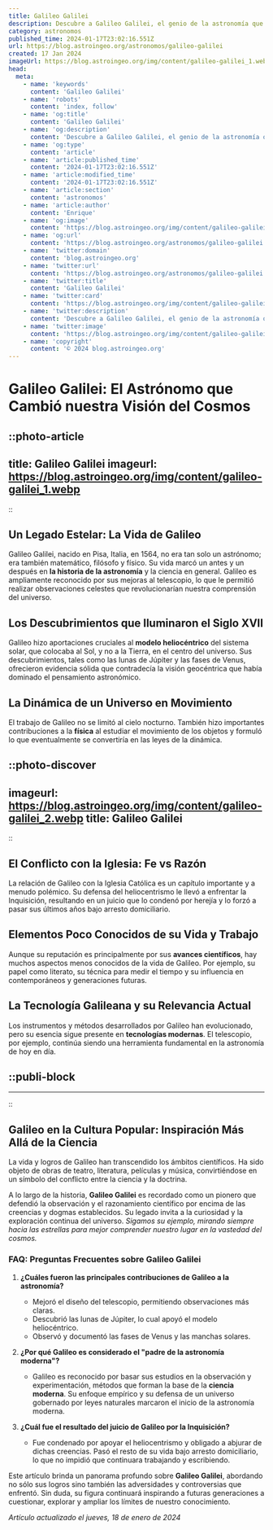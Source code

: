```yaml
---
title: Galileo Galilei
description: Descubre a Galileo Galilei, el genio de la astronomía que revolucionó la ciencia con su telescopio y valentía frente al dogma.
category: astronomos
published_time: 2024-01-17T23:02:16.551Z
url: https://blog.astroingeo.org/astronomos/galileo-galilei
created: 17 Jan 2024
imageUrl: https://blog.astroingeo.org/img/content/galileo-galilei_1.webp
head:
  meta:
    - name: 'keywords'
      content: 'Galileo Galilei'
    - name: 'robots'
      content: 'index, follow'
    - name: 'og:title'
      content: 'Galileo Galilei'
    - name: 'og:description'
      content: 'Descubre a Galileo Galilei, el genio de la astronomía que revolucionó la ciencia con su telescopio y valentía frente al dogma.'
    - name: 'og:type'
      content: 'article'
    - name: 'article:published_time'
      content: '2024-01-17T23:02:16.551Z'
    - name: 'article:modified_time'
      content: '2024-01-17T23:02:16.551Z'
    - name: 'article:section'
      content: 'astronomos'
    - name: 'article:author'
      content: 'Enrique'
    - name: 'og:image'
      content: 'https://blog.astroingeo.org/img/content/galileo-galilei_1.webp'
    - name: 'og:url'
      content: 'https://blog.astroingeo.org/astronomos/galileo-galilei'
    - name: 'twitter:domain'
      content: 'blog.astroingeo.org'
    - name: 'twitter:url'
      content: 'https://blog.astroingeo.org/astronomos/galileo-galilei'
    - name: 'twitter:title'
      content: 'Galileo Galilei'
    - name: 'twitter:card'
      content: 'https://blog.astroingeo.org/img/content/galileo-galilei_1.webp'
    - name: 'twitter:description'
      content: 'Descubre a Galileo Galilei, el genio de la astronomía que revolucionó la ciencia con su telescopio y valentía frente al dogma.'
    - name: 'twitter:image'
      content: 'https://blog.astroingeo.org/img/content/galileo-galilei_1.webp'
    - name: 'copyright'
      content: '© 2024 blog.astroingeo.org'
---
```

# Galileo Galilei: El Astrónomo que Cambió nuestra Visión del Cosmos


::photo-article
---
title: Galileo Galilei
imageurl: https://blog.astroingeo.org/img/content/galileo-galilei_1.webp
---
::


## Un Legado Estelar: La Vida de Galileo

Galileo Galilei, nacido en Pisa, Italia, en 1564, no era tan solo un astrónomo; era también matemático, filósofo y físico. Su vida marcó un antes y un después en **la historia de la astronomía** y la ciencia en general. Galileo es ampliamente reconocido por sus mejoras al telescopio, lo que le permitió realizar observaciones celestes que revolucionarían nuestra comprensión del universo.

## Los Descubrimientos que Iluminaron el Siglo XVII

Galileo hizo aportaciones cruciales al **modelo heliocéntrico** del sistema solar, que colocaba al Sol, y no a la Tierra, en el centro del universo. Sus descubrimientos, tales como las lunas de Júpiter y las fases de Venus, ofrecieron evidencia sólida que contradecía la visión geocéntrica que había dominado el pensamiento astronómico.

## La Dinámica de un Universo en Movimiento

El trabajo de Galileo no se limitó al cielo nocturno. También hizo importantes contribuciones a la **física** al estudiar el movimiento de los objetos y formuló lo que eventualmente se convertiría en las leyes de la dinámica.


::photo-discover
---
imageurl: https://blog.astroingeo.org/img/content/galileo-galilei_2.webp
title: Galileo Galilei
---
::


## El Conflicto con la Iglesia: Fe vs Razón

La relación de Galileo con la Iglesia Católica es un capítulo importante y a menudo polémico. Su defensa del heliocentrismo le llevó a enfrentar la Inquisición, resultando en un juicio que lo condenó por herejía y lo forzó a pasar sus últimos años bajo arresto domiciliario.

## Elementos Poco Conocidos de su Vida y Trabajo

Aunque su reputación es principalmente por sus **avances científicos**, hay muchos aspectos menos conocidos de la vida de Galileo. Por ejemplo, su papel como literato, su técnica para medir el tiempo y su influencia en contemporáneos y generaciones futuras.

## La Tecnología Galileana y su Relevancia Actual

Los instrumentos y métodos desarrollados por Galileo han evolucionado, pero su esencia sigue presente en **tecnologías modernas**. El telescopio, por ejemplo, continúa siendo una herramienta fundamental en la astronomía de hoy en día.


  ::publi-block
  ---
  ---
  ::
  
  
## Galileo en la Cultura Popular: Inspiración Más Allá de la Ciencia

La vida y logros de Galileo han transcendido los ámbitos científicos. Ha sido objeto de obras de teatro, literatura, películas y música, convirtiéndose en un símbolo del conflicto entre la ciencia y la doctrina.

A lo largo de la historia, **Galileo Galilei** es recordado como un pionero que defendió la observación y el razonamiento científico por encima de las creencias y dogmas establecidos. Su legado invita a la curiosidad y la exploración continua del universo. *Sigamos su ejemplo, mirando siempre hacia las estrellas para mejor comprender nuestro lugar en la vastedad del cosmos.*

### FAQ: Preguntas Frecuentes sobre Galileo Galilei

1. **¿Cuáles fueron las principales contribuciones de Galileo a la astronomía?**
   - Mejoró el diseño del telescopio, permitiendo observaciones más claras.
   - Descubrió las lunas de Júpiter, lo cual apoyó el modelo heliocéntrico.
   - Observó y documentó las fases de Venus y las manchas solares.

2. **¿Por qué Galileo es considerado el "padre de la astronomía moderna"?**
   - Galileo es reconocido por basar sus estudios en la observación y experimentación, métodos que forman la base de la **ciencia moderna**. Su enfoque empírico y su defensa de un universo gobernado por leyes naturales marcaron el inicio de la astronomía moderna.

3. **¿Cuál fue el resultado del juicio de Galileo por la Inquisición?**
   - Fue condenado por apoyar el heliocentrismo y obligado a abjurar de dichas creencias. Pasó el resto de su vida bajo arresto domiciliario, lo que no impidió que continuara trabajando y escribiendo.

Este artículo brinda un panorama profundo sobre **Galileo Galilei**, abordando no sólo sus logros sino también las adversidades y controversias que enfrentó. Sin duda, su figura continuará inspirando a futuras generaciones a cuestionar, explorar y ampliar los límites de nuestro conocimiento.

_Artículo actualizado el jueves, 18 de enero de 2024_